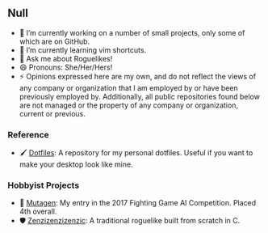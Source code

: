 ## Null

<!--
**NullCGT/NullCGT** is a ✨ _special_ ✨ repository because its `README.md` (this file) appears on your GitHub profile. -->

- 🔭 I’m currently working on a number of small projects, only some of which are on GitHub.
- 🌱 I’m currently learning vim shortcuts.
- 💬 Ask me about Roguelikes!
- 😄 Pronouns: She/Her/Hers!
- ⚡ Opinions expressed here are my own, and do not reflect the views of any company or organization that I am employed by or have been previously employed by. Additionally, all public repositories found below are not managed or the property of any company or organization, current or previous.

### Reference
- 🖌 [Dotfiles](https://github.com/NullCGT/Dotfiles): A repository for my personal dotfiles. Useful if you want to make your desktop look like mine.

### Hobbyist Projects
- 🧪 [Mutagen](https://github.com/NullCGT/2017-FTGAIC-Submission-Mutagen): My entry in the 2017 Fighting Game AI Competition. Placed 4th overall.
- 🛡 [Zenzizenzizenzic](https://github.com/NullCGT/Zenzizenzizenzic-RL): A traditional roguelike built from scratch in C.
